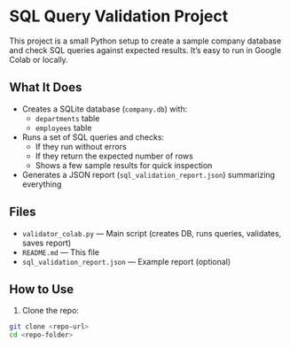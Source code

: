 # SQL Query Validation Project

This project is a small Python setup to create a sample company database and check SQL queries against expected results. It’s easy to run in Google Colab or locally.

## What It Does

- Creates a SQLite database (`company.db`) with:
  - `departments` table
  - `employees` table
- Runs a set of SQL queries and checks:
  - If they run without errors
  - If they return the expected number of rows
  - Shows a few sample results for quick inspection
- Generates a JSON report (`sql_validation_report.json`) summarizing everything

## Files

- `validator_colab.py` — Main script (creates DB, runs queries, validates, saves report)
- `README.md` — This file
- `sql_validation_report.json` — Example report (optional)

## How to Use

1. Clone the repo:

```bash
git clone <repo-url>
cd <repo-folder>
